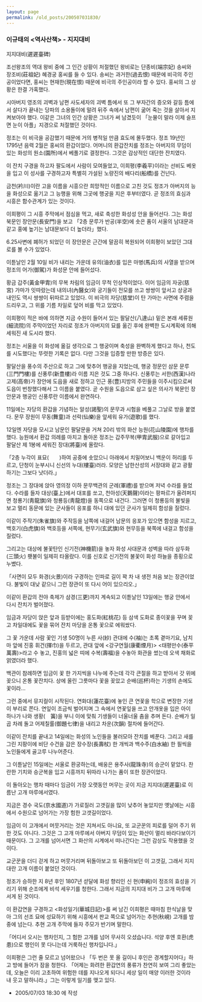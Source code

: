 ```yaml
---
layout: page
permalink: /old_posts/200507031830/
---
```


### 이규태의 &lt;역사산책&gt; - 지지대비

지지대비(遲遲臺碑)
 

   조선왕조의 역대 왕비 중에 그 인간 상황이 처절했던 왕비로는 단종비(端宗妃) 송씨와 장조비(莊祖妃) 혜경궁 홍씨를 들 수 있다. 송씨는 과거한(過去恨) 때문에 비극의 주인공이었다면, 홍씨는 현재한(現在恨) 때문에 비극의 주인공이라 할 수 있다. 홍씨의 그 상황은 한결 가혹했다.

   시아버지 영조의 괴벽과 남편 사도세자의 괴벽 틈에서 또 그 부자간의 증오와 갈등 틈에서 살다가 끝내는 당파의 소용돌이에 말려 뒤주 속에서 남편이 굶어 죽는 것을 살아서 지켜보아야 했다. 이같은 그녀의 인간 상황은 그녀가 써 남겼듯이 「눈물이 말라 이제 슬프면 눈이 아플」지경으로 처절했던 것이다.

   정조는 이 비극을 공감했기 때문에 거의 병적일 만큼 효도에 몰두했다. 정조 19년인 1795년 음력 2월은 홍씨의 환갑이었다. 어머니의 환갑잔치를 정조는 아버지의 무덤이 있는 화성의 원소(園所)에서 베풀기로 결정한다. 그것은 감상적인 대단한 잔치였다.

   이 잔치 구경을 하고자 팔도에서 사람이 모여들었고, 이희평(李羲平)이라는 선비도 베옷을 입고 이 성사를 구경하고자 특별히 가설된 노량진의 배다리(船橋)를 건넌다.

   금천(衿川)이란 고을 이름을 시흥으란 희망적인 이름으로 고친 것도 정조가 아버지의 능을 화성으로 옮기고 그 능행을 위해 그곳에 행궁을 지은 후부터였다. 곧 정조의 효심과 시흥은 함수관계가 있는 것이다.

   이희평이 그 시흥 주막에서 점심을 먹고, 새로 축성한 화성성 안을 들어선다. 그는 화성 북문인 장안문(長安門)을 보고 「2층 문루가 반공(半空)에 솟은 품이 서울의 남대문과 같고 홍예 높기는 남대문보다 더 높더라」했다.

   6.25사변에 폐허가 되었던 이 장안문은 근간에 말끔히 복원되어 이희평이 보았던 그대로를 볼 수가 있었다.

   이튿날인 2월 10일 비가 내리는 가운데 유의(油衣)를 입은 마병(馬兵)의 사열을 받으며 정조의 어가(御駕)가 화성문 안에 들어섰다.

   황금 갑주(黃金甲胄)의 무복 차림의 임금이 무척 인상적이었다. 이어 임금의 자궁(慈宮) 가마가 잇따랐는데 내의녀(內醫女)와 궁기들이 전모를 쓰고 쌍쌍이 앞서고 상궁과 내인도 역시 쌍쌍이 뒤따르고 있었다. 이 비극의 자당(慈堂)이 탄 가마는 사면에 주렴을 드리우고, 그 위를 기름 차일로 덮어 비를 막고 있었다.

   이희평이 적은 바에 의하면 지금 수원이 들어서 있는 팔달산(八達山) 밑은 본래 세류원(細流院)의 주막이었던 자리로 정조가 아버지의 묘를 옮긴 후에 완벽한 도시계획에 의해 세워진 새 도시라 했다.

   정조는 서울을 이 화성에 옮길 생각으로 그 행궁이며 축성을 완벽하게 했다고 하나, 천도를 시도했다는 뚜렷한 기록은 없다. 다만 그것을 입증할 만한 방증은 있다.

   팔달산을 풍수의 주산으로 하고 그에 맞추어 행궁을 지었는데, 행궁 정문인 삼문 문루(三門門樓)를 신풍루(新豊樓)라 이름 지은 것도 그중 하나다. 신풍루는 서한(西漢)나라 고제(高帝)가 장안에 도읍을 새로 정하고 인근 풍(豊)지방의 주민들을 이주시킴으로써 도읍이 번창했다해서 그 이름을 붙였다. 곧 수원을 도읍으로 삼고 싶은 의사가 북문인 장안문과 행궁인 신풍루란 이름에서 완연하다.

   11일에는 자당의 환갑을 기념하는 알성(謁聖)의 문무과 시험을 베풀고 그날로 방을 붙였다. 문무 장원이 무동(舞童)과 선락(仙樂)을 앞세워 유가(遊歌)를 했다.

   12일엔 자당을 모시고 남문인 팔달문을 거쳐 20리 밖의 화산 능원(花山陵園)에 행차를 했다. 능원에서 환갑 의례를 마치고 돌아온 정조는 갑주무복(甲胄武服)으로 갈아입고 팔달산 제 1봉에 세워진 장대(將臺)에 올랐다.

   「2층 누각이 표묘(　　)하여 공중에 솟았으니 아래에서 치밀어보니 백운이 허리를 두르고, 단청이 눈부시니 신선의 누대(樓臺)러라. 모양은 남한산성의 서장대와 같고 광활하기는 그보다 낫더라.」

   정조는 그 장대에 앉아 영의정 이하 문무백관의 군례(軍禮)를 받으며 저녁 수라를 들었다. 수라를 들자 대상(臺上)에서 대포를 쏘고, 천아성(天鵝聲)이라는 팡파르가 울려퍼지면 청룡기(靑龍旗)와 청룡등(靑龍燈)을 동쪽으로 내건다. 그러면 이 청룡등의 불빛을 보고 멀리 동문에 있는 군사들이 응포를 하니 대에 있던 군사가 일제히 함성을 질렀다.

   이같이 주작기(朱雀旗)와 주작등을 남쪽에 내걸어 남문의 응포가 있으면 함성을 지르고, 백호기(白虎旗)와 백호등을 서쪽에, 현무기(玄武旗)와 현무등을 북쪽에 내걸고 함성을 질렀다.

   그리고는 대상에 불꽃탄인 신기전(神機箭)을 놓자 화성 사대문과 성벽을 따라 삼두화(三頭火) 횃불이 일제히 타올랐다. 이를 신호로 신기전의 불꽃이 화성 하늘을 종횡으로 누볐다.

   「사면이 모두 화경(火景)이라 구경하는 인파로 길이 꽉 차 내 생전 처음 보는 장관이었다. 불빛이 대낮 같으니 그런 장관이 또 다시 어이 있으리오.」

   이같이 환갑의 전야 축제가 삼경(三更)까지 계속되고 이튿날인 13일에는 행궁 안에서 다시 잔치가 벌어졌다.

   임금과 자당이 앉은 앞과 등받이에는 홍도화(紅桃花) 등 삼색 도화로 종이꽃을 꾸며 꽂고 차일대에도 꽃을 묶어 잔치 마당을 온통 꽃으로 에워쌌다.

   그 꽃 가운데 사람 꽃인 기생 50명이 누른 사(紗) 관대에 수(袖)는 초록 곁마기요, 남치마 앞에 진홍 휘건(揮巾)을 두르고, 관대 앞에 <강구연월(康衢煙月)> <태평만수(泰平萬壽)>라고 수 놓고, 진홍의 넓은 띠에 수복(壽福)을 수놓아 화관을 썼는데 오색 채화로 얽였더라 했다.

   백관이 참례하면 임금이 꽃 한 가지씩을 나누에 주는데 각각 큰절을 하고 받아서 갓 위에 꽂으니 온통 꽃잔치다. 상에 올린 그릇마다 꽃을 꽂았고 순배(巡杯)하는 기생의 손에도 꽃이라...

   그런 중에서 뮤지컬이 시작된다. 연화대(蓮花臺)에 놓인 큰 연꽃을 학으로 변장한 기생이 부리로 쫀다. 연잎이 조금씩 벌어지며 그 속에서 연꽃잎을 쓰고 안개옷을 입은 아이 하나가 나와 생황(　簧)을 부니 이에 맞춰 기생들이 너울너울 춤을 추며 돈다. 순배가 일곱 차례 돌고 어제칠률(御題七律)을 내리고 차운(次韻) 절차에 들어간다.

   이같이 잔치를 끝내고 14일에는 화성의 노인들을 불러모아 잔치를 베푼다. 그리고 새를 그린 지팡이에 비단 수건을 감은 장수장(長壽杖) 한 개씩과 백수주(白水紬) 한 필씩을 노인들에게 골고루 나누어준다.

   그 이튿날인 15일에는 서울로 환궁하는데, 배웅은 용주사(龍珠寺)의 승군이 맡았다. 찬란한 기치와 승군복을 입고 시흥까지 뒤따라 나가는 품이 또한 장관이었다.

   이 돌아오는 행차 때마다 임금이 가장 오랫동안 머무는 곳이 지금 지지대(遲遲臺)로 이름난 고개 마루에서였다.

   지금은 경수 국도(京水國道)가 가로질러 고갯길을 많이 낮추어 놓았지만 옛날에는 시흥에서 수원으로 넘어가는 가장 험한 고갯길이었다.

   임금이 이 고개에서 머뭇거리는 것은 지쳐서도 아니요, 또 교군꾼의 피로를 덜어 주기 위한 것도 아니다. 그것은 그 고개 마루에서 아버지 무덤이 있는 화산이 멀리 바라다보이기 때문이다. 그 고개를 넘어서면 그 화산의 시계에서 떠나간다는 그런 감상도 작용했을 것이다.

   교군꾼을 더디 걷게 하고 머뭇거리며 뒤돌아보고 또 뒤돌아보던 이 고갯길, 그래서 지지대란 고개 이름이 붙었던 것이다.

   정조가 승하한 지 8년 후인 1807년 섣달에 화성 향리인 신 현(申絢)이 정조의 효성을 기리기 위해 순조에게 비석 세우기를 청한다. 그래서 지금의 지지대 비가 그 고개 마루에 서게 된 것이다.

   이 환갑연을 구경하고 <화성일기(華城日記)>를 써 남긴 이희평은 때마침 한식날을 맞아 그의 선조 묘에 성묘하기 위해 시흥에서 판교 쪽으로 넘어가는 추현(秋峴) 고개를 밤중에 넘는다. 추현 고개 주막에 들자 주모가 반기며 말한다.

   「어디서 오시는 행차인지, 그 험한 고개를 넘어 무사히 오셨습니다. 석양 후엔 호환(虎患)으로 행인이 못 다니는데 거룩하신 행차입니다.」

   이희평은 그런 줄 모르고 넘어왔으나 「두 번은 못 올 길이니 후인은 경계할지어다」하고 방에 들어가 잠을 청한다. 「어제는 화려한 환갑연의 풍류가 찬연히 보여 그리 좋았는데, 오늘은 이리 고초하여 위험한 데를 지나오게 되다니 세상 일이 매양 이러한 것이라 내 웃고 말하니라.」그는 이렇게 일기를 맺고 있다. 





- 2005/07/03 18:30 에 작성